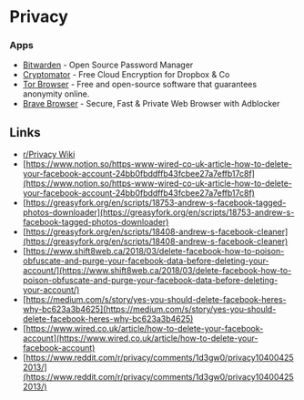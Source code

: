 # Privacy

### Apps

* [Bitwarden](https://bitwarden.com/) - Open Source Password Manager
* [Cryptomator](https://cryptomator.org/) - Free Cloud Encryption for Dropbox & Co
* [Tor Browser](https://www.torproject.org/) - Free and open-source software that guarantees anonymity online.
* [Brave Browser](https://brave.com/) - Secure, Fast & Private Web Browser with Adblocker

## Links

* [r/Privacy Wiki](https://www.reddit.com/r/privacy/wiki/index)
* [https://www.notion.so/https-www-wired-co-uk-article-how-to-delete-your-facebook-account-24bb0fbddffb43fcbee27a7effb17c8f](https://www.notion.so/https-www-wired-co-uk-article-how-to-delete-your-facebook-account-24bb0fbddffb43fcbee27a7effb17c8f)
* [https://greasyfork.org/en/scripts/18753-andrew-s-facebook-tagged-photos-downloader](https://greasyfork.org/en/scripts/18753-andrew-s-facebook-tagged-photos-downloader)
* [https://greasyfork.org/en/scripts/18408-andrew-s-facebook-cleaner](https://greasyfork.org/en/scripts/18408-andrew-s-facebook-cleaner)
* [https://www.shift8web.ca/2018/03/delete-facebook-how-to-poison-obfuscate-and-purge-your-facebook-data-before-deleting-your-account/](https://www.shift8web.ca/2018/03/delete-facebook-how-to-poison-obfuscate-and-purge-your-facebook-data-before-deleting-your-account/)
* [https://medium.com/s/story/yes-you-should-delete-facebook-heres-why-bc623a3b4625](https://medium.com/s/story/yes-you-should-delete-facebook-heres-why-bc623a3b4625)
* [https://www.wired.co.uk/article/how-to-delete-your-facebook-account](https://www.wired.co.uk/article/how-to-delete-your-facebook-account)
* [https://www.reddit.com/r/privacy/comments/1d3gw0/privacy104004252013/](https://www.reddit.com/r/privacy/comments/1d3gw0/privacy104004252013/)
